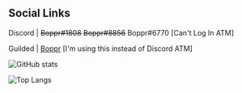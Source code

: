 ## Social Links
Discord | ~~Boppr#1808~~ ~~Boppr#8856~~ Boppr#6770 [Can't Log In ATM]

Guilded | [Boppr](https://www.guilded.gg/boppr) [I'm using this instead of Discord ATM]

![GitHub stats](https://github-readme-stats.vercel.app/api?username=realboppr&show_icons=true&bg_color=145,1C003F,FF6E00)

![Top Langs](https://github-readme-stats.vercel.app/api/top-langs/?username=realboppr&layout=compact)
